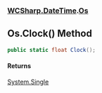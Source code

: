 ### [WCSharp.DateTime](WCSharp.DateTime.md 'WCSharp.DateTime').[Os](WCSharp.DateTime.Os.md 'WCSharp.DateTime.Os')

## Os.Clock() Method

```csharp
public static float Clock();
```

#### Returns
[System.Single](https://docs.microsoft.com/en-us/dotnet/api/System.Single 'System.Single')
